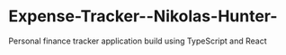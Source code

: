 # Expense-Tracker--Nikolas-Hunter-
Personal finance tracker application build using TypeScript and React
